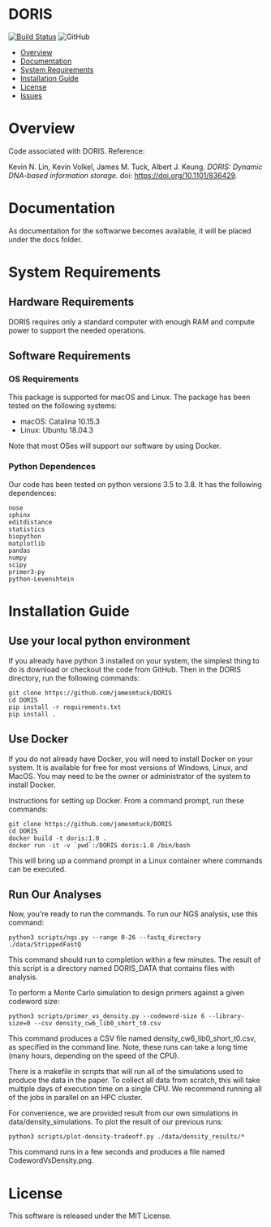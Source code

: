 # DORIS

[![Build Status](https://travis-ci.com/jamesmtuck/DORIS.svg?token=rCvdBqMzwWyNvxxUUbSh&branch=master)](https://travis-ci.com/jamesmtuck/DORIS)
![GitHub](https://img.shields.io/github/license/jamesmtuck/DORIS)

- [Overview](#overview)
- [Documentation](#documentation)
- [System Requirements](#system-requirements)
- [Installation Guide](#installation-guide)
- [License](#license)
- [Issues](https://github.com/jamesmtuck/DORIS/issues)

# Overview

Code associated with DORIS. Reference: 

Kevin N. Lin, Kevin Volkel, James M. Tuck, Albert J. Keung. *DORIS: Dynamic DNA-based information storage.* doi: https://doi.org/10.1101/836429.

# Documentation

As documentation for the softwarwe becomes available, it will be placed under the docs folder.

# System Requirements

## Hardware Requirements
DORIS requires only a standard computer with enough RAM and compute power to support the needed operations.

## Software Requirements
### OS Requirements
This package is supported for macOS and Linux. The package has been tested on the following systems:

+ macOS: Catalina 10.15.3
+ Linux: Ubuntu 18.04.3

Note that most OSes will support our software by using Docker.

### Python Dependences

Our code has been tested on python versions 3.5 to 3.8. It has the following dependences:

```
nose
sphinx
editdistance
statistics
biopython
matplotlib
pandas
numpy
scipy
primer3-py
python-Levenshtein
```

# Installation Guide

## Use your local python environment
If you already have python 3 installed on your system, the simplest thing to do is download or checkout the code from GitHub.  Then in the DORIS directory, run the following commands:

    git clone https://github.com/jamesmtuck/DORIS
    cd DORIS
    pip install -r requirements.txt
    pip install .

## Use Docker

If you do not already have Docker, you will need to install Docker on your system. It is available for free for most versions of Windows, Linux, and MacOS. You may need to be the owner or administrator of the system to install Docker.

Instructions for setting up Docker.  From a command prompt, run these commands:

    git clone https://github.com/jamesmtuck/DORIS
    cd DORIS
    docker build -t doris:1.0 .
    docker run -it -v `pwd`:/DORIS doris:1.0 /bin/bash

This will bring up a command prompt in a Linux container where commands can be executed. 

## Run Our Analyses

Now, you're ready to run the commands. To run our NGS analysis, use this command:

    python3 scripts/ngs.py --range 0-26 --fastq_directory ./data/StrippedFastQ
    
This command should run to completion within a few minutes. The result of this script is a directory named DORIS_DATA that contains files with analysis. 

To perform a Monte Carlo simulation to design primers against a given codeword size:

    python3 scripts/primer_vs_density.py --codeword-size 6 --library-size=0 --csv density_cw6_lib0_short_t0.csv

This command produces a CSV file named density_cw6_lib0_short_t0.csv, as specified in the command line. Note, these runs can take a long time (many hours, depending on the speed of the CPU).  

There is a makefile in scripts that will run all of the simulations used to produce the data in the paper.  To collect all data from scratch, this will take multiple days of execution time on a single CPU. We recommend running all of the jobs in parallel on an HPC cluster. 

For convenience, we are provided result from our own simulations in data/density_simulations. To plot the result of our previous runs:

    python3 scripts/plot-density-tradeoff.py ./data/density_results/*
    
This command runs in a few seconds and produces a file named CodewordVsDensity.png.    
   
# License

This software is released under the MIT License.


